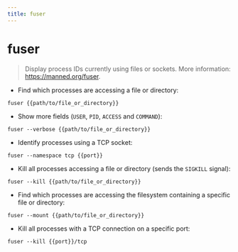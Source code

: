 ```yaml
---
title: fuser
---
```

# fuser

> Display process IDs currently using files or sockets.
> More information: <https://manned.org/fuser>.

- Find which processes are accessing a file or directory:

`fuser {{path/to/file_or_directory}}`

- Show more fields (`USER`, `PID`, `ACCESS` and `COMMAND`):

`fuser --verbose {{path/to/file_or_directory}}`

- Identify processes using a TCP socket:

`fuser --namespace tcp {{port}}`

- Kill all processes accessing a file or directory (sends the `SIGKILL` signal):

`fuser --kill {{path/to/file_or_directory}}`

- Find which processes are accessing the filesystem containing a specific file or directory:

`fuser --mount {{path/to/file_or_directory}}`

- Kill all processes with a TCP connection on a specific port:

`fuser --kill {{port}}/tcp`
